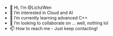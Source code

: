 - 👋 Hi, I’m @LichzWen
- 👀 I’m interested in Cloud and AI
- 🌱 I’m currently learning advanced C++
- 💞️ I’m looking to collaborate on ... well, nothing lol
- 📫 How to reach me - Just keep contacting!

<!---
LichzWen/LichzWen is a ✨ special ✨ repository because its `README.md` (this file) appears on your GitHub profile.
You can click the Preview link to take a look at your changes.
--->
